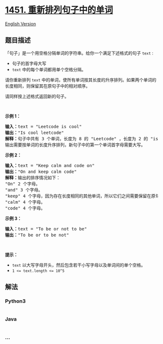# [1451. 重新排列句子中的单词](https://leetcode.cn/problems/rearrange-words-in-a-sentence)

[English Version](/solution/1400-1499/1451.Rearrange%20Words%20in%20a%20Sentence/README_EN.md)

## 题目描述

<!-- 这里写题目描述 -->

<p>「句子」是一个用空格分隔单词的字符串。给你一个满足下述格式的句子 <code>text</code> :</p>

<ul>
	<li>句子的首字母大写</li>
	<li><code>text</code> 中的每个单词都用单个空格分隔。</li>
</ul>

<p>请你重新排列 <code>text</code> 中的单词，使所有单词按其长度的升序排列。如果两个单词的长度相同，则保留其在原句子中的相对顺序。</p>

<p>请同样按上述格式返回新的句子。</p>

<p>&nbsp;</p>

<p><strong>示例 1：</strong></p>

<pre><strong>输入：</strong>text = &quot;Leetcode is cool&quot;
<strong>输出：</strong>&quot;Is cool leetcode&quot;
<strong>解释：</strong>句子中共有 3 个单词，长度为 8 的 &quot;Leetcode&quot; ，长度为 2 的 &quot;is&quot; 以及长度为 4 的 &quot;cool&quot; 。
输出需要按单词的长度升序排列，新句子中的第一个单词首字母需要大写。
</pre>

<p><strong>示例 2：</strong></p>

<pre><strong>输入：</strong>text = &quot;Keep calm and code on&quot;
<strong>输出：</strong>&quot;On and keep calm code&quot;
<strong>解释：</strong>输出的排序情况如下：
&quot;On&quot; 2 个字母。
&quot;and&quot; 3 个字母。
&quot;keep&quot; 4 个字母，因为存在长度相同的其他单词，所以它们之间需要保留在原句子中的相对顺序。
&quot;calm&quot; 4 个字母。
&quot;code&quot; 4 个字母。
</pre>

<p><strong>示例 3：</strong></p>

<pre><strong>输入：</strong>text = &quot;To be or not to be&quot;
<strong>输出：</strong>&quot;To be or to be not&quot;
</pre>

<p>&nbsp;</p>

<p><strong>提示：</strong></p>

<ul>
	<li><code>text</code> 以大写字母开头，然后包含若干小写字母以及单词间的单个空格。</li>
	<li><code>1 &lt;= text.length &lt;= 10^5</code></li>
</ul>

## 解法

<!-- 这里可写通用的实现逻辑 -->

<!-- tabs:start -->

### **Python3**

<!-- 这里可写当前语言的特殊实现逻辑 -->

```python

```

### **Java**

<!-- 这里可写当前语言的特殊实现逻辑 -->

```java

```

### **...**

```

```

<!-- tabs:end -->
